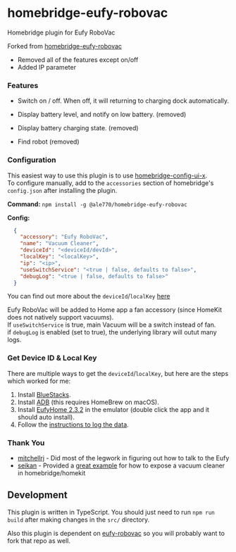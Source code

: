 # homebridge-eufy-robovac
Homebridge plugin for Eufy RoboVac

Forked from [homebridge-eufy-robovac](https://github.com/apexad/homebridge-eufy-robovac)

- Removed all of the features except on/off
- Added IP parameter

### Features

* Switch on / off. When off, it will returning to charging dock automatically.

* Display battery level, and notify on low battery. (removed)

* Display battery charging state. (removed)

* Find robot (removed)

### Configuration
This easiest way to use this plugin is to use [homebridge-config-ui-x](https://www.npmjs.com/package/homebridge-config-ui-x).  
To configure manually, add to the `accessories` section of homebridge's `config.json` after installing the plugin.

**Command:** ```npm install -g @ale770/homebridge-eufy-robovac```

**Config:**
  ```json
    {
      "accessory": "Eufy RoboVac",
      "name": "Vacuum Cleaner",
      "deviceId": "<deviceId/devId>",
      "localKey": "<localKey>",
      "ip": "<ip>",
      "useSwitchService": "<true | false, defaults to false>",
      "debugLog": "<true | false, defaults to false>"
    }
  ``` 
You can find out more about the `deviceId`/`localKey` [here](https://github.com/joshstrange/eufy-robovac)

Eufy RoboVac will be added to Home app a fan accessory (since HomeKit does not natively support vacuums).  
If `useSwitchService` is true, main Vacuum will be a switch instead of fan.  
if `debugLog` is enabled (set to true), the underlying library will outut many logs.

### Get Device ID & Local Key

There are multiple ways to get the `deviceId`/`localKey`, but here are the steps which worked for me:

1. Install [BlueStacks](https://www.bluestacks.com/). 
1. Install [ADB](https://stackoverflow.com/questions/17901692/set-up-adb-on-mac-os-x) (this requires HomeBrew on macOS).
1. Install [EufyHome 2.3.2](https://www.apkmirror.com/apk/anker/eufyhome/eufyhome-2-3-2-release/eufyhome-2-3-2-android-apk-download/) in the emulator (double click the app and it should auto install).
1. Follow the [instructions to log the data](https://github.com/joshstrange/eufy-robovac).

### Thank You

* [mitchellrj](https://github.com/mitchellrj) - Did most of the legwork in figuring out how to talk to the Eufy
* [seikan](https://github.com/seikan) - Provided a [great example](https://github.com/seikan/homebridge-xiaomi-mi-robot-vacuum) for how to expose a vacuum cleaner in homebridge/homekit


## Development

This plugin is written in TypeScript. You should just need to run `npm run build` after making changes in the `src/` directory.

Also this plugin is dependent on [eufy-robovac](https://github.com/joshstrange/eufy-robovac/) so you will probably want to fork that repo as well.
